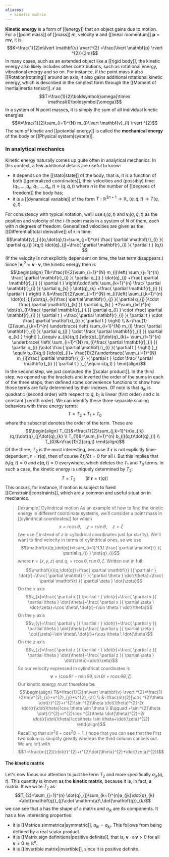 ```yaml
---
aliases:
  - kinetic matrix
---
```

**Kinetic energy** is a form of [[energy]] that an object gains due to motion. For a [[point mass]] of [[mass]] $m$, velocity $\mathbf{v}$ and [[linear momentum]] $\mathbf{p}=m\mathbf{v}$, it is
$$K=\frac{1}{2}m\lvert \mathbf{v} \rvert^{2} =\frac{\lvert \mathbf{p} \rvert ^{2}}{2m}$$
In many cases, such as an extended object like a [[rigid body]], the kinetic energy also likely includes other contributions, such as rotational energy, vibrational energy and so on. For instance, if the point mass it also [[Rotation|rotating]] around an axis, it also gains additional rotational kinetic energy, which is described in the simplest form through the [[Moment of inertia|inertia tensor]] $\mathcal{I}$ as
$$T=\frac{1}{2}\boldsymbol{\omega}\times \mathcal{I}\boldsymbol{\omega}$$
 In a system of $N$ point masses, it is simply the sum of all individual kinetic energies:
$$K=\frac{1}{2}\sum_{i=1}^{N} m_{i}\lvert \mathbf{v}_{i} \rvert ^{2}$$
The sum of kinetic and [[potential energy]] is called the **mechanical energy** of the body or [[Physical system|system]].
### In analytical mechanics
Kinetic energy naturally comes up quite often in analytical mechanics. In this context, a few additional details are useful to know:
- it depends on the [[stato|state]] of the body, that is, it is a function of both [[generalized coordinates]], their velocities and (possibly) time: $(q_{1},\ldots,q_{n},\dot{q}_{1},\ldots,\dot{q}_{n},t)\equiv(q,\dot{q},t)$ where $n$ is the number of [[degrees of freedom]] the body has;
- it is a [[dynamical variable]] of the form $T:\mathbb{R}^{2n+1}\to \mathbb{R},\ (q,\dot{q},t)\to T(q,\dot{q},t)$.

For consistency with typical notation, we'll use $\mathbf{r}_{i}(q,t)$ and $\mathbf{v}_{i}(q,\dot{q},t)$ as the position and velocity of the $i$-th point mass in a system of $N$ of them, each with $n$ degrees of freedom. Generalized velocities are given as the [[Differential|total derivative]] of $\mathbf{r}$ in time:
$$\mathbf{v}_{i}(q,\dot{q},t)=\sum_{j=1}^{n} \frac{ \partial \mathbf{r}_{i} }{ \partial q_{j} }(q,t) \dot{q}_{j}+\frac{ \partial \mathbf{r}_{i} }{ \partial t } (q,t) $$
(If the velocity is not explicitly dependent on time, the last term disappears.) Since $\lvert \mathbf{v} \rvert^{2}=\mathbf{v}\cdot \mathbf{v}$, the kinetic energy then is
$$\begin{align}
T&=\frac{1}{2}\sum_{i=1}^{N} m_{i}\left( \sum_{j=1}^{n} \frac{ \partial \mathbf{r}_{i} }{ \partial q_{j} } \dot{q}_{j} +\frac{ \partial \mathbf{r}_{i} }{ \partial t } \right)\cdot\left( \sum_{k=1}^{n} \frac{ \partial \mathbf{r}_{i} }{ \partial q_{k} } \dot{q}_{k} +\frac{ \partial \mathbf{r}_{i} }{ \partial t } \right) \\
&=\frac{1}{2}\sum_{i=1}^{N} m_{i}\left( \sum_{j,k=1}^{n} \dot{q}_{j}\dot{q}_{k}\frac{ \partial \mathbf{r}_{j} }{ \partial q_{j} }\cdot \frac{ \partial \mathbf{r}_{k} }{ \partial q_{k} } +2\sum_{l=1}^{n} \dot{q}_{l}\frac{ \partial \mathbf{r}_{i} }{ \partial q_{l} } \cdot \frac{ \partial \mathbf{r}_{i} }{ \partial t }  +\frac{ \partial \mathbf{r}_{i} }{ \partial t } \cdot \frac{ \partial \mathbf{r}_{i} }{ \partial t }  \right) \\
&=\frac{1}{2}\sum_{j,k=1}^{n} \underbrace{ \left( \sum_{i=1}^{N} m_{i} \frac{ \partial \mathbf{r}_{i} }{ \partial q_{j} } \cdot \frac{ \partial \mathbf{r}_{i} }{ \partial q_{k} } \right) }_{\equiv a_{jk}(q,t) }\dot{q}_{j}\dot{q}_{k}+ \sum_{l=1}^{n} \underbrace{ \left( \sum_{i=1}^{N} m_{i}\frac{ \partial \mathbf{r}_{i} }{ \partial q_{l} }\cdot \frac{ \partial \mathbf{r}_{i} }{ \partial t } \right) }_{ \equiv b_{l}(q,t) }\dot{q}_{l}+ \frac{1}{2}\underbrace{ \sum_{i=1}^{N} m_{i}\frac{ \partial \mathbf{r}_{i} }{ \partial t } \cdot \frac{ \partial \mathbf{r}_{i} }{ \partial t } }_{ \equiv c(q,t) } 
\end{align}$$
In the second step, we just computed the [[scalar product]]. In the third step, we opened up the brackets and inverted the order of the sums in each of the three steps, then defined some convenience functions to show how those terms are fully determined by their indexes. Of note is that $a_{jk}$ is quadratic (second order) with respect to $\dot{q}$, $b_{l}$ is linear (first order) and $c$ is constant (zeroth order). We can identify these three separate scaling behaviors with three energy terms:
$$T=T_{2}+T_{1}+T_{0}$$
where the subscript denotes the order of the term. These are
$$\begin{align}
T_{2}&=\frac{1}{2}\sum_{j,k=1}^{n}a_{jk}(q,t)\dot{q}_{j}\dot{q}_{k} \\
T_{1}&=\sum_{l=1}^{n} b_{l}(q,t)\dot{q}_{l} \\
T_{0}&=\frac{1}{2}c(q,t)
\end{align}$$
Of the three, $T_{2}$ is the most interesting, because if $\mathbf{r}$ is not explicitly time-dependent, $\mathbf{r}=\mathbf{r}(q)$, then of course $\partial \mathbf{r}_{i}/\partial t=0$ for all $i$. But this implies that $b_{l}(q,t)=0$ and $c(q,t)=0$ everywhere, which deletes the $T_{1}$ and $T_{0}$ terms. In such a case, the kinetic energy is uniquely determined by $T_{2}$:
$$T=T_{2}\qquad(\text{if }\mathbf{r}=\mathbf{r}(q))$$
This occurs, for instance, if motion is subject to fixed [[Constraint|constraints]], which are a common and useful situation in mechanics.

> [!example] Cylindrical motion
> As an example of how to find the kinetic energy in different coordinate systems, we'll consider a point mass in [[cylindrical coordinates]] for which
> $$x=r\cos \theta,\quad y=r\sin \theta,\quad z=\zeta$$
> (we use $\zeta$ instead of $z$ in cylindrical coordinates just for clarity). We'll want to find velocity in terms of cylindrical ones, so we use
> $$\mathbf{v}(q,\dot{q})=\sum_{i=1}^{3} \frac{ \partial \mathbf{r} }{ \partial q_{i} } \dot{q}_{i}$$
> where $\mathbf{r}=(x,y,z)$ and $q_{i}=r\cos \theta,r\sin \theta,\zeta$. Written out in full:
> $$\mathbf{v}(q,\dot{q})=\frac{ \partial \mathbf{r} }{ \partial r } \dot{r}+\frac{ \partial \mathbf{r} }{ \partial \theta } \dot{\theta}+\frac{ \partial \mathbf{r} }{ \partial \zeta } \dot{\zeta}$$
> On the $x$ axis
> $$v_{x}=\frac{ \partial x }{ \partial r } \dot{r}+\frac{ \partial x }{ \partial \theta } \dot{\theta}+\frac{ \partial x }{ \partial \zeta } \dot{\zeta}=\cos \theta\ \dot{r}-r\sin \theta \ \dot{\theta}$$
> On the $y$ axis
> $$v_{y}=\frac{ \partial y }{ \partial r } \dot{r}+\frac{ \partial y }{ \partial \theta } \dot{\theta}+\frac{ \partial y }{ \partial \zeta } \dot{\zeta}=\sin \theta\ \dot{r}+r\cos \theta \ \dot{\theta}$$
> On the $z$ axis
> $$v_{z}=\frac{ \partial z }{ \partial r } \dot{r}+\frac{ \partial z }{ \partial \theta } \dot{\theta}+\frac{ \partial z }{ \partial \zeta } \dot{\zeta}=\dot{\zeta}$$
> So our velocity expressed in cylindrical coordinates is
> $$\mathbf{v}=(\cos \theta \dot{r}-r\sin \theta \dot{\theta},\sin \theta \dot{r}+r\cos \theta \dot{\theta},\dot{\zeta})$$
> Our kinetic energy must therefore be
> $$\begin{align}
> T&=\frac{1}{2}m\lvert \mathbf{v} \rvert ^{2}=\frac{1}{2}m(v^{2}_{x}+v^{2}_{y}+v^{2}_{z}) \\
> &=\frac{m}{2}[\cos ^{2}\theta \dot{r}^{2}+r^{2}\sin ^{2}\theta \dot{\theta}^{2}-2r \dot{r}\dot{\theta}\cos \theta \sin \theta \\
> &\qquad +\sin ^{2}\theta \dot{r}^{2}+r^{2}\cos ^{2}\theta \dot{\theta}^{2}+2r \dot{r}\dot{\theta}\cos\theta \sin \theta+\dot{\zeta}^{2}]
> \end{align}$$
> Recalling that $\sin ^{2}\theta+\cos ^{2}\theta=1$, I hope that you can see that the first two columns simplify greatly whereas the third column cancels out. We are left with
> $$T=\frac{m}{2}(\dot{r}^{2}+r^{2}\dot{\theta}^{2}+\dot{\zeta}^{2})$$
#### The kinetic matrix
Let's now focus our attention to just the term $T_{2}$ and more specifically $a_{jk}(q,t)$. This quantity is known as the **kinetic matrix**, because it is, in fact, a matrix. If we write $T_{2}$ as
$$T_{2}=\sum_{j=1}^{n} \dot{q}_{j}\sum_{k=1}^{n}a_{jk}\dot{q}_{k} =\dot{\mathbf{q}}_{j}\cdot \mathrm{a}\,\dot{\mathbf{q}}_{k}$$
we can see that $\mathrm{a}$ has the shape of a matrix and $a_{jk}$ are its components. It has a few interesting properties:
- it is [[Matrice simmetrica|symmetric]], $a_{jk}=a_{kj}$. This follows from being defined by a real scalar product.
- it is [[Matrix sign definitions|positive definite]], that is, $\mathbf{v}\cdot \mathrm{a}\,\mathbf{v}>0$ for all $\mathbf{v}\neq 0\in \mathbb{R}^{n}$.
- it is [[Invertible matrix|invertible]], since it is positive definite.
